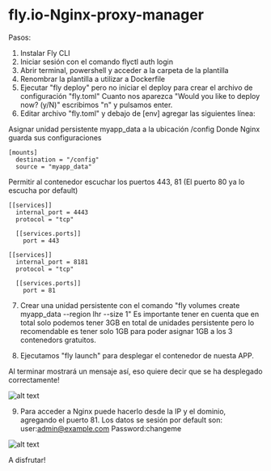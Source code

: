 # fly.io-Nginx-proxy-manager
Pasos:
1. Instalar Fly CLI
2. Iniciar sesión con el comando flyctl auth login
3. Abrir terminal, powershell y acceder a la carpeta de la plantilla
4. Renombrar la plantilla a utilizar a Dockerfile
5. Ejecutar "fly deploy" pero no iniciar el deploy para crear el archivo de configuración "fly.toml"
Cuanto nos aparezca "Would you like to deploy now? (y/N)" escribimos "n" y pulsamos enter.
6. Editar archivo "fly.toml" y  debajo de [env]  agregar las siguientes línea:

Asignar unidad persistente myapp_data a la ubicación /config
Donde Nginx guarda sus configuraciones
```
[mounts]
  destination = "/config"
  source = "myapp_data"
```

Permitir al contenedor escuchar los puertos 443, 81 (El puerto 80 ya lo escucha por default)

```
[[services]]
  internal_port = 4443
  protocol = "tcp"

  [[services.ports]]
    port = 443

[[services]]
  internal_port = 8181
  protocol = "tcp"

  [[services.ports]]
    port = 81
```

7. Crear una unidad persistente con el comando "fly volumes create myapp_data --region lhr --size 1"
Es importante tener en cuenta que en total solo podemos tener 3GB en total de unidades persistente
pero lo recomendable es tener solo 1GB para poder asignar 1GB a los 3 contenedors gratuitos.

8. Ejecutamos "fly launch" para desplegar el contenedor de nuesta APP.

Al terminar mostrará un mensaje así, eso quiere decir que se ha desplegado correctamente!

![alt text](https://i.ibb.co/ccwX81S/Screenshot-2.jpg)

9. Para acceder a Nginx puede hacerlo desde la IP y el dominio, agregando el puerto 81.
Los datos se sesión por default son:
user:admin@example.com
Password:changeme

![alt text](https://i.ibb.co/86mLxzm/Screenshot-3.jpg)

A disfrutar!
